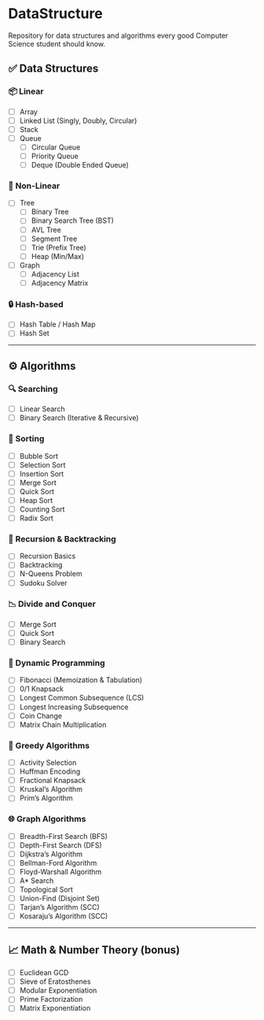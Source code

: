 # DataStructure

Repository for data structures and algorithms every good Computer Science student should know.

## ✅ Data Structures

### 📦 Linear
- [ ] Array
- [ ] Linked List (Singly, Doubly, Circular)
- [ ] Stack
- [ ] Queue
  - [ ] Circular Queue
  - [ ] Priority Queue
  - [ ] Deque (Double Ended Queue)

### 🌳 Non-Linear
- [ ] Tree
  - [ ] Binary Tree
  - [ ] Binary Search Tree (BST)
  - [ ] AVL Tree
  - [ ] Segment Tree
  - [ ] Trie (Prefix Tree)
  - [ ] Heap (Min/Max)
- [ ] Graph
  - [ ] Adjacency List
  - [ ] Adjacency Matrix

### 🔒 Hash-based
- [ ] Hash Table / Hash Map
- [ ] Hash Set

---

## ⚙️ Algorithms

### 🔍 Searching
- [ ] Linear Search
- [ ] Binary Search (Iterative & Recursive)

### 🧹 Sorting
- [ ] Bubble Sort
- [ ] Selection Sort
- [ ] Insertion Sort
- [ ] Merge Sort
- [ ] Quick Sort
- [ ] Heap Sort
- [ ] Counting Sort
- [ ] Radix Sort

### 🧠 Recursion & Backtracking
- [ ] Recursion Basics
- [ ] Backtracking
- [ ] N-Queens Problem
- [ ] Sudoku Solver

### 📉 Divide and Conquer
- [ ] Merge Sort
- [ ] Quick Sort
- [ ] Binary Search

### 🏃 Dynamic Programming
- [ ] Fibonacci (Memoization & Tabulation)
- [ ] 0/1 Knapsack
- [ ] Longest Common Subsequence (LCS)
- [ ] Longest Increasing Subsequence
- [ ] Coin Change
- [ ] Matrix Chain Multiplication

### 🔗 Greedy Algorithms
- [ ] Activity Selection
- [ ] Huffman Encoding
- [ ] Fractional Knapsack
- [ ] Kruskal’s Algorithm
- [ ] Prim’s Algorithm

### 🌐 Graph Algorithms
- [ ] Breadth-First Search (BFS)
- [ ] Depth-First Search (DFS)
- [ ] Dijkstra’s Algorithm
- [ ] Bellman-Ford Algorithm
- [ ] Floyd-Warshall Algorithm
- [ ] A* Search
- [ ] Topological Sort
- [ ] Union-Find (Disjoint Set)
- [ ] Tarjan’s Algorithm (SCC)
- [ ] Kosaraju’s Algorithm (SCC)

---

## 📈 Math & Number Theory (bonus)
- [ ] Euclidean GCD
- [ ] Sieve of Eratosthenes
- [ ] Modular Exponentiation
- [ ] Prime Factorization
- [ ] Matrix Exponentiation
